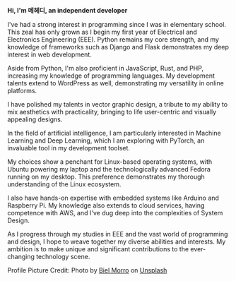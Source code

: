 **Hi, I'm 메헤디, an independent developer**

I've had a strong interest in programming since I was in elementary school. This zeal has only grown as I begin my first year of Electrical and Electronics Engineering (EEE). Python remains my core strength, and my knowledge of frameworks such as Django and Flask demonstrates my deep interest in web development.

Aside from Python, I'm also proficient in JavaScript, Rust, and PHP, increasing my knowledge of programming languages. My development talents extend to WordPress as well, demonstrating my versatility in online platforms.

I have polished my talents in vector graphic design, a tribute to my ability to mix aesthetics with practicality, bringing to life user-centric and visually appealing designs.

In the field of artificial intelligence, I am particularly interested in Machine Learning and Deep Learning, which I am exploring with PyTorch, an invaluable tool in my development toolset.

My choices show a penchant for Linux-based operating systems, with Ubuntu powering my laptop and the technologically advanced Fedora running on my desktop. This preference demonstrates my thorough understanding of the Linux ecosystem.

I also have hands-on expertise with embedded systems like Arduino and Raspberry Pi. My knowledge also extends to cloud services, having competence with AWS, and I've dug deep into the complexities of System Design.

As I progress through my studies in EEE and the vast world of programming and design, I hope to weave together my diverse abilities and interests. My ambition is to make unique and significant contributions to the ever-changing technology scene.

<!--
In addition to my technical interests, I also have a sensitive side. I'm fascinated by Korean culture and frequently lose myself in K-Pop and Korean dramas in my spare time. These pursuits give me the ideal outlet for unwinding and serve as a balance to my professionally focused on technology pursuits.
-->


<!---
rosegranate/rosegranate is a ✨ special ✨ repository because its `README.md` (this file) appears on your GitHub profile.
You can click the Preview link to take a look at your changes.
--->

Profile Picture Credit: Photo by <a href="https://unsplash.com/pt-br/@bielmorro?utm_source=unsplash&utm_medium=referral&utm_content=creditCopyText">Biel Morro</a> on <a href="https://unsplash.com/images/nature/rose?utm_source=unsplash&utm_medium=referral&utm_content=creditCopyText">Unsplash</a>

<!---
![Stand w/ Ukraine](shutterstock_2125795721-1.jpg)
<!---
